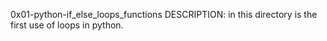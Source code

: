 0x01-python-if_else_loops_functions
DESCRIPTION:
in this directory is the first use of loops in python.